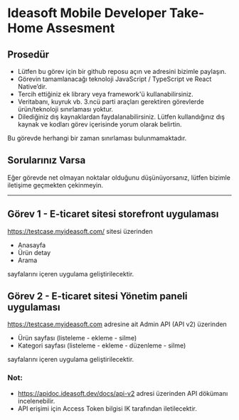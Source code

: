# Ideasoft Mobile Developer Take-Home Assesment

## Prosedür
- Lütfen bu görev için bir github reposu açın ve adresini bizimle paylaşın.
- Görevin tamamlanacağı teknoloji JavaScript / TypeScript ve React Native’dir.
- Tercih ettiğiniz ek library veya framework'ü kullanabilirsiniz.
- Veritabanı, kuyruk vb. 3.ncü parti araçları gerektiren görevlerde ürün/teknoloji sınırlaması yoktur.
- Dilediğiniz dış kaynaklardan faydalanabilirsiniz. Lütfen kullandığınız dış kaynak ve kodları görev içerisinde yorum olarak belirtin.

Bu görevde herhangi bir zaman sınırlaması bulunmamaktadır.

## Sorularınız Varsa
Eğer görevde net olmayan noktalar olduğunu düşünüyorsanız, lütfen bizimle iletişime geçmekten çekinmeyin.

---

## Görev 1 - E-ticaret sitesi storefront uygulaması
https://testcase.myideasoft.com/ sitesi üzerinden
- Anasayfa
- Ürün detay
- Arama

sayfalarını içeren uygulama geliştirilecektir.

## Görev 2 - E-ticaret sitesi Yönetim paneli uygulaması
https://testcase.myideasoft.com adresine ait Admin API (API v2) üzerinden
- Ürün sayfası (listeleme - ekleme - silme)
- Kategori sayfası (listeleme - ekleme - düzenleme - silme)

sayfalarını içeren uygulama geliştirilecektir.

### Not:
- https://apidoc.ideasoft.dev/docs/api-v2 adresi üzerinden API dökümanı incelenebilir.
- API erişimi için Access Token bilgisi IK tarafından iletilecektir.
